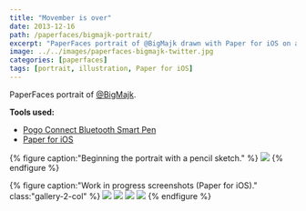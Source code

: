 ```yaml
---
title: "Movember is over"
date: 2013-12-16
path: /paperfaces/bigmajk-portrait/
excerpt: "PaperFaces portrait of @BigMajk drawn with Paper for iOS on an iPad."
image: ../../images/paperfaces-bigmajk-twitter.jpg
categories: [paperfaces]
tags: [portrait, illustration, Paper for iOS]
---
```


PaperFaces portrait of <a href="https://twitter.com/BigMajk">@BigMajk</a>.

**Tools used:**

- [Pogo Connect Bluetooth Smart Pen](https://www.amazon.com/gp/product/B009K448L4/ref=as_li_ss_tl?ie=UTF8&camp=1789&creative=390957&creativeASIN=B009K448L4&linkCode=as2&tag=mademist-20)
- [Paper for iOS](https://paper.bywetransfer.com/)

{% figure caption:"Beginning the portrait with a pencil sketch." %}
[![](../../images/paperfaces-bigmajk-process-1-750.jpg)](../../images/paperfaces-bigmajk-process-1-lg.jpg)
{% endfigure %}

{% figure caption:"Work in progress screenshots (Paper for iOS)." class:"gallery-2-col" %}
[![](../../images/paperfaces-bigmajk-process-2-600.jpg)](../../images/paperfaces-bigmajk-process-2-lg.jpg)
[![](../../images/paperfaces-bigmajk-process-3-600.jpg)](../../images/paperfaces-bigmajk-process-3-lg.jpg)
[![](../../images/paperfaces-bigmajk-process-4-600.jpg)](../../images/paperfaces-bigmajk-process-4-lg.jpg)
[![](../../images/paperfaces-bigmajk-process-5-600.jpg)](../../images/paperfaces-bigmajk-process-5-lg.jpg)
{% endfigure %}
